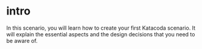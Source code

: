 # intro

In this scenario, you will learn how to create your first Katacoda scenario.
It will explain the essential aspects and the design decisions that you need to be aware of.
